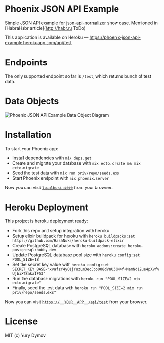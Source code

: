 # Phoenix JSON API Example
Simple JSON API example for [json-api-normalizer](https://github.com/yury-dymov/json-api-normalizer) show case. Mentioned in [HabraHabr article](http://habr.ru ToDo)

This application is available on Heroku — https://phoenix-json-api-example.herokuapp.com/api/test

# Endpoints
The only supported endpoint so far is `/test`, which returns bunch of test data.

# Data Objects
![Phoenix JSON API Example Data Object Diagram](https://github.com/yury-dymov/phoenix-json-api-example/raw/master/docs/diagram.png)

# Installation

To start your Phoenix app:

  * Install dependencies with `mix deps.get`
  * Create and migrate your database with `mix ecto.create && mix ecto.migrate`
  * Seed the test data with `mix run priv/repo/seeds.exs`
  * Start Phoenix endpoint with `mix phoenix.server`

Now you can visit [`localhost:4000`](http://localhost:4000) from your browser.

# Heroku Deployment

This project is heroku deployment ready:

* Fork this repo and setup integration with heroku
* Setup elixir buildpack for heroku with `heroku buildpacks:set https://github.com/HashNuke/heroku-buildpack-elixir`
* Create PostgreSQL database with `heroku addons:create heroku-postgresql:hobby-dev`
* Update PostgreSQL database pool size with `heroku config:set POOL_SIZE=18`
* Set the secret key value with `heroku config:set SECRET_KEY_BASE="xvafzY4y01jYuzLm3ecJqo008dVnU3CN4f+MamNd1Zue4pXvfvUjbiXT8akaIF53"`
* Run the database migrations with `heroku run "POOL_SIZE=2 mix ecto.migrate"`
* Finally, seed the test data with `heroku run "POOL_SIZE=2 mix run priv/repo/seeds.exs"`

Now you can visit [`https://__YOUR__APP__/api/test`](https://__YOUR__APP__/api/test) from your browser.

# License
MIT (c) Yury Dymov
